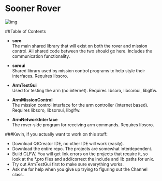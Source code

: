 # Sooner Rover
 
![img](http://www.okepscor.org/sites/default/files/ou%20logo%20for%20resources%20page.jpg)

##Table of Contents

- **soro**  
The main shared library that will exist on both the rover and mission control. All shared code between the two should go here. Includes the communication functionality.

- **soroui**  
Shared library used by mission control programs to help style their interfaces. Requires libsoro.

- **ArmTestGui**  
Used for testing the arm (no internet). Requires libsoro, libsoroui, libglfw.

- **ArmMissionControl**  
The mission control interface for the arm controller (internet based). Requires libsoro, libsoroui, libglfw.   

- **ArmNetworkInterface**  
The rover-side program for receiving arm commands. Requires libsoro.

###Kevin, if you actually want to work on this stuff:

- Download QtCreator IDE, no other IDE will work (easily).
- Download the entire repo. The projects are somewhat interdependent.
- Build GLFW. You will get link errors on the projects that require it, so look at the *.pro files and add/correct the include and lib paths for unix.
- Try out ArmTestGui first to make sure everything works.
- Ask me for help when you give up trying to figuring out the Channel class.
